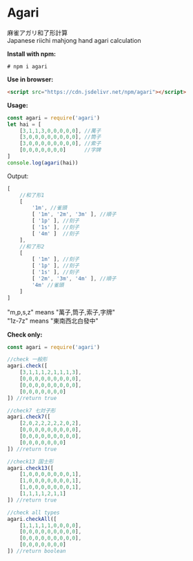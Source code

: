 # **Agari**

麻雀アガリ和了形計算  
Japanese riichi mahjong hand agari calculation  

**Install with npm:**

```shell
# npm i agari
```

**Use in browser:**

```html
<script src="https://cdn.jsdelivr.net/npm/agari"></script>
```

**Usage:**

```js
const agari = require('agari')
let hai = [
    [3,1,1,3,0,0,0,0,0], //萬子
    [3,0,0,0,0,0,0,0,0], //筒子
    [3,0,0,0,0,0,0,0,0], //索子
    [0,0,0,0,0,0,0]      //字牌
]
console.log(agari(hai))
```

Output:

```js
[
    //和了形1
    [
        '1m', //雀頭
        [ '1m', '2m', '3m' ], //順子
        [ '1p' ], //刻子
        [ '1s' ], //刻子
        [ '4m' ]  //刻子
    ],
    //和了形2
    [
        [ '1m' ], //刻子
        [ '1p' ], //刻子
        [ '1s' ], //刻子
        [ '2m', '3m', '4m' ], //順子
        '4m' //雀頭
    ]
]
```

"m,p,s,z" means "萬子,筒子,索子,字牌"  
"1z-7z" means "東南西北白發中"

**Check only:**

```js
const agari = require('agari')

//check 一般形
agari.check([
    [3,1,1,1,2,1,1,1,3],
    [0,0,0,0,0,0,0,0,0],
    [0,0,0,0,0,0,0,0,0],
    [0,0,0,0,0,0,0]
]) //return true

//check7 七対子形
agari.check7([
    [2,0,2,2,2,2,2,0,2],
    [0,0,0,0,0,0,0,0,0],
    [0,0,0,0,0,0,0,0,0],
    [0,0,0,0,0,0,0]
]) //return true

//check13 国士形
agari.check13([
    [1,0,0,0,0,0,0,0,1],
    [1,0,0,0,0,0,0,0,1],
    [1,0,0,0,0,0,0,0,1],
    [1,1,1,1,2,1,1]
]) //return true

//check all types
agari.checkAll([
    [1,1,1,1,1,0,0,0,0],
    [0,0,0,0,0,0,0,0,0],
    [0,0,0,0,0,0,0,0,0],
    [0,0,0,0,0,0,0]
]) //return boolean
```
